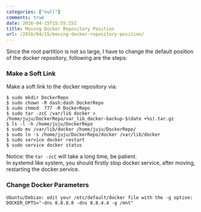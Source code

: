```yaml
---
categories: ["null"]
comments: true
date: 2016-04-15T15:55:15Z
title: Moving Docker Repository Position
url: /2016/04/15/moving-docker-repository-position/
---
```


Since the root partition is not so large, I have to change the default position of the
docker repository, following are the steps:    

### Make a Soft Link
Make a soft link to the docker repository via:    

```
$ sudo mkdir DockerRepo
$ sudo chown -R dash:dash DockerRepo
$ sudo chmod  777 -R DockerRepo
$ sudo tar -zcC /var/lib docker > /home/juju/DockerRepo/var_lib_docker-backup-$(date +%s).tar.gz
$ ls -l -h /home/juju/DockerRepo
$ sudo mv /var/lib/docker /home/juju/DockerRepo/
$ sudo ln -s /home/juju/DockerRepo/docker /var/lib/docker
$ sudo service docker restart
$ sudo service docker status
```
Notice: the `tar -zcC` will take a long time, be patient.    
In systemd like system, you should firstly stop docker.service, after moving,
restarting the docker.service.    
### Change Docker Parameters

```
Ubuntu/Debian: edit your /etc/default/docker file with the -g option: DOCKER_OPTS="-dns 8.8.8.8 -dns 8.8.4.4 -g /mnt"
```
